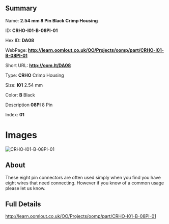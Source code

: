 

## Summary
 
Name: __2.54 mm 8 Pin Black Crimp Housing__

ID: __CRHO-I01-B-08PI-01__

Hex ID: __DA08__

WebPage: __http://learn.oomlout.co.uk/OO/Projects/oomp/part/CRHO-I01-B-08PI-01__

Short URL: __http://oom.lt/DA08__


Type: __CRHO__ Crimp Housing 

Size: __I01__ 2.54 mm 

Color: __B__ Black 

Description __08PI__ 8 Pin 

Index: __01__


 # Images
![CRHO-I01-B-08PI-01](http://oomlout.com/oomp-gen/parts/CRHO-I01-B-08PI-01/CRHO-I01-B-08PI-01_420.jpg)

## About

These eight pin connectors are often used simply when you find you have eight wires that need connecting. However if you know of a common usage please let us know.

 ## Full Details

 http://learn.oomlout.co.uk/OO/Projects/oomp/part/CRHO-I01-B-08PI-01














